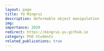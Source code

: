 ```yaml
---
layout: page
title: YU Mingrui
description: deformable object manipulation
img:
importance: 2020
redirect: https://mingrui-yu.github.io
category: PhD Students
related_publications: true
---
```

